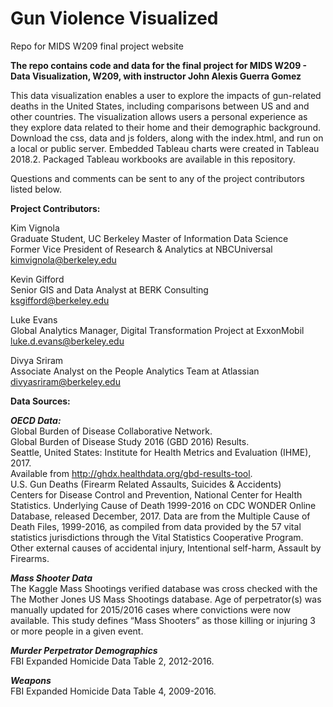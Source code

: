 # Gun Violence Visualized
Repo for MIDS W209 final project website

**The repo contains code and data for the final project for MIDS W209 - Data Visualization, W209, with instructor John Alexis Guerra Gomez**

This data visualization enables a user to explore the impacts of gun-related deaths in the United States, including comparisons between US and and other countries. The visualization allows users a personal experience as they explore data related to their home and their demographic background.
Download the css, data and js folders, along with the index.html, and run on a local or public server.
Embedded Tableau charts were created in Tableau 2018.2. Packaged Tableau workbooks are available in this repository.

Questions and comments can be sent to any of the project contributors listed below.

**Project Contributors:**

Kim Vignola  
Graduate Student, UC Berkeley Master of Information Data Science  
Former Vice President of Research & Analytics at NBCUniversal  
kimvignola@berkeley.edu

Kevin Gifford  
Senior GIS and Data Analyst at BERK Consulting  
ksgifford@berkeley.edu

Luke Evans  
Global Analytics Manager, Digital Transformation Project at ExxonMobil  
luke.d.evans@berkeley.edu

Divya Sriram  
Associate Analyst on the People Analytics Team at Atlassian  
divyasriram@berkeley.edu

**Data Sources:**

***OECD Data:***  
Global Burden of Disease Collaborative Network.  
Global Burden of Disease Study 2016 (GBD 2016) Results.  
Seattle, United States: Institute for Health Metrics and Evaluation (IHME), 2017.  
Available from http://ghdx.healthdata.org/gbd-results-tool.  
U.S. Gun Deaths (Firearm Related Assaults, Suicides & Accidents)  
Centers for Disease Control and Prevention, National Center for Health Statistics. Underlying Cause of Death 1999-2016 on CDC WONDER Online Database, released December, 2017. Data are from the Multiple Cause of Death Files, 1999-2016, as compiled from data provided by the 57 vital statistics jurisdictions through the Vital Statistics Cooperative Program. Other external causes of accidental injury, Intentional self-harm, Assault by Firearms.

***Mass Shooter Data***  
The Kaggle Mass Shootings verified database was cross checked with the The Mother Jones US Mass Shootings database. Age of perpetrator(s) was manually updated for 2015/2016 cases where convictions were now available. This study defines “Mass Shooters” as those killing or injuring 3 or more people in a given event.

***Murder Perpetrator Demographics***  
FBI Expanded Homicide Data Table 2, 2012-2016.

***Weapons***  
FBI Expanded Homicide Data Table 4, 2009-2016.
